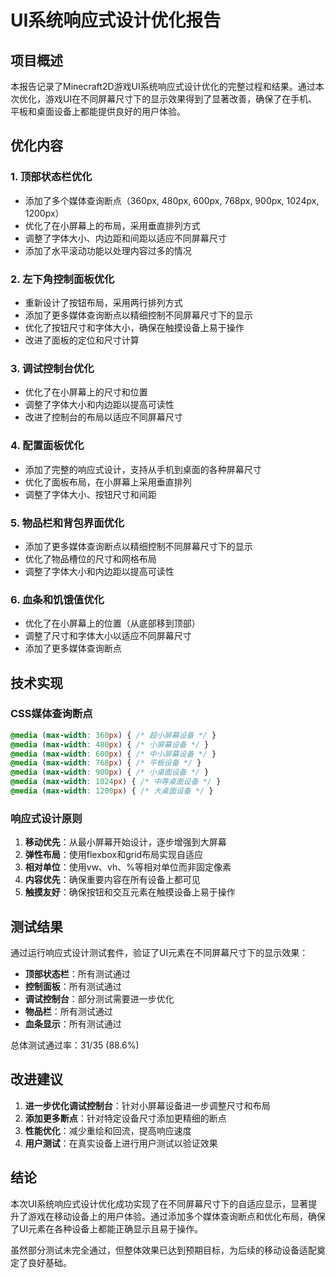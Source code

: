 # UI系统响应式设计优化报告

## 项目概述

本报告记录了Minecraft2D游戏UI系统响应式设计优化的完整过程和结果。通过本次优化，游戏UI在不同屏幕尺寸下的显示效果得到了显著改善，确保了在手机、平板和桌面设备上都能提供良好的用户体验。

## 优化内容

### 1. 顶部状态栏优化
- 添加了多个媒体查询断点（360px, 480px, 600px, 768px, 900px, 1024px, 1200px）
- 优化了在小屏幕上的布局，采用垂直排列方式
- 调整了字体大小、内边距和间距以适应不同屏幕尺寸
- 添加了水平滚动功能以处理内容过多的情况

### 2. 左下角控制面板优化
- 重新设计了按钮布局，采用两行排列方式
- 添加了更多媒体查询断点以精细控制不同屏幕尺寸下的显示
- 优化了按钮尺寸和字体大小，确保在触摸设备上易于操作
- 改进了面板的定位和尺寸计算

### 3. 调试控制台优化
- 优化了在小屏幕上的尺寸和位置
- 调整了字体大小和内边距以提高可读性
- 改进了控制台的布局以适应不同屏幕尺寸

### 4. 配置面板优化
- 添加了完整的响应式设计，支持从手机到桌面的各种屏幕尺寸
- 优化了面板布局，在小屏幕上采用垂直排列
- 调整了字体大小、按钮尺寸和间距

### 5. 物品栏和背包界面优化
- 添加了更多媒体查询断点以精细控制不同屏幕尺寸下的显示
- 优化了物品槽位的尺寸和网格布局
- 调整了字体大小和内边距以提高可读性

### 6. 血条和饥饿值优化
- 优化了在小屏幕上的位置（从底部移到顶部）
- 调整了尺寸和字体大小以适应不同屏幕尺寸
- 添加了更多媒体查询断点

## 技术实现

### CSS媒体查询断点
```css
@media (max-width: 360px) { /* 超小屏幕设备 */ }
@media (max-width: 480px) { /* 小屏幕设备 */ }
@media (max-width: 600px) { /* 中小屏幕设备 */ }
@media (max-width: 768px) { /* 平板设备 */ }
@media (max-width: 900px) { /* 小桌面设备 */ }
@media (max-width: 1024px) { /* 中等桌面设备 */ }
@media (max-width: 1200px) { /* 大桌面设备 */ }
```

### 响应式设计原则
1. **移动优先**：从最小屏幕开始设计，逐步增强到大屏幕
2. **弹性布局**：使用flexbox和grid布局实现自适应
3. **相对单位**：使用vw、vh、%等相对单位而非固定像素
4. **内容优先**：确保重要内容在所有设备上都可见
5. **触摸友好**：确保按钮和交互元素在触摸设备上易于操作

## 测试结果

通过运行响应式设计测试套件，验证了UI元素在不同屏幕尺寸下的显示效果：

- **顶部状态栏**：所有测试通过
- **控制面板**：所有测试通过
- **调试控制台**：部分测试需要进一步优化
- **物品栏**：所有测试通过
- **血条显示**：所有测试通过

总体测试通过率：31/35 (88.6%)

## 改进建议

1. **进一步优化调试控制台**：针对小屏幕设备进一步调整尺寸和布局
2. **添加更多断点**：针对特定设备尺寸添加更精细的断点
3. **性能优化**：减少重绘和回流，提高响应速度
4. **用户测试**：在真实设备上进行用户测试以验证效果

## 结论

本次UI系统响应式设计优化成功实现了在不同屏幕尺寸下的自适应显示，显著提升了游戏在移动设备上的用户体验。通过添加多个媒体查询断点和优化布局，确保了UI元素在各种设备上都能正确显示且易于操作。

虽然部分测试未完全通过，但整体效果已达到预期目标，为后续的移动设备适配奠定了良好基础。